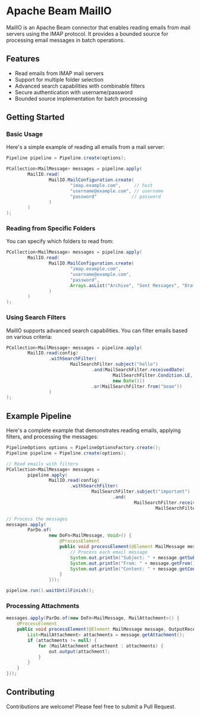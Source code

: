 # Apache Beam MailIO

MailIO is an Apache Beam connector that enables reading emails from mail servers using the IMAP protocol. It provides a
bounded source for processing email messages in batch operations.

## Features

- Read emails from IMAP mail servers
- Support for multiple folder selection
- Advanced search capabilities with combinable filters
- Secure authentication with username/password
- Bounded source implementation for batch processing

## Getting Started

### Basic Usage

Here's a simple example of reading all emails from a mail server:

```java
Pipeline pipeline = Pipeline.create(options);

PCollection<MailMessage> messages = pipeline.apply(
        MailIO.read(
                MailIO.MailConfiguration.create(
                        "imap.example.com",     // host
                        "username@example.com", // username
                        "password"             // password
                )
        )
);
```

### Reading from Specific Folders

You can specify which folders to read from:

```java
PCollection<MailMessage> messages = pipeline.apply(
        MailIO.read(
                MailIO.MailConfiguration.create(
                        "imap.example.com",
                        "username@example.com",
                        "password",
                        Arrays.asList("Archive", "Sent Messages", "Drafts")
                )
        )
);
```

### Using Search Filters

MailIO supports advanced search capabilities. You can filter emails based on various criteria:

```java
PCollection<MailMessage> messages = pipeline.apply(
        MailIO.read(config)
                .withSearchFilter(
                        MailSearchFilter.subject("hello")
                                .and(MailSearchFilter.receivedDate(
                                        MailSearchFilter.Condition.LE,
                                        new Date()))
                                .or(MailSearchFilter.from("beam"))
                )
);
```

## Example Pipeline

Here's a complete example that demonstrates reading emails, applying filters, and processing the messages:

```java
PipelineOptions options = PipelineOptionsFactory.create();
Pipeline pipeline = Pipeline.create(options);

// Read emails with filters
PCollection<MailMessage> messages =
        pipeline.apply(
                MailIO.read(config)
                        .withSearchFilter(
                                MailSearchFilter.subject("important")
                                        .and(
                                                MailSearchFilter.receivedDate(
                                                        MailSearchFilter.Condition.LE, new Date()))));

// Process the messages
messages.apply(
        ParDo.of(
                new DoFn<MailMessage, Void>() {
                    @ProcessElement
                    public void processElement(@Element MailMessage message) {
                        // Process each email message
                        System.out.println("Subject: " + message.getSubject());
                        System.out.println("From: " + message.getFrom());
                        System.out.println("Content: " + message.getContent());
                    }
                }));

pipeline.run().waitUntilFinish();

```

### Processing Attachments

```java
messages.apply(ParDo.of(new DoFn<MailMessage, MailAttachment>() {
    @ProcessElement
    public void processElement(@Element MailMessage message, OutputReceiver<MailAttachment> out) {
        List<MailAttachment> attachments = message.getAttachment();
        if (attachments != null) {
            for (MailAttachment attachment : attachments) {
                out.output(attachment);
            }
        }
    }
}));
```

## Contributing

Contributions are welcome! Please feel free to submit a Pull Request.